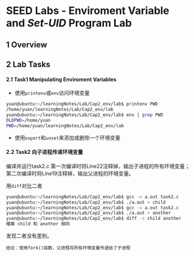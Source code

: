 # SEED Labs  - Enviroment Variable and *Set-UID* Program Lab

## 1 Overview 

## 2 Lab Tasks

#### 2.1 Task1 Manipulating Enviroment Variables

+ 使用`printenv`或`env`访问环境变量

```sh
yuan@ubuntu:~/learningNotes/Lab/Cap2_env/lab$ printenv PWD
/home/yuan/learningNotes/Lab/Cap2_env/lab
yuan@ubuntu:~/learningNotes/Lab/Cap2_env/lab$ env | grep PWD
OLDPWD=/home/yuan
PWD=/home/yuan/learningNotes/Lab/Cap2_env/lab
```
+ 使用`export`和`unset`来添加或删除一个环境变量

#### 2.2 Task2 向子进程传递环境变量

编译并运行task2.c 第一次编译时将Line22注释掉，输出子进程的所有环境变量； 第二次编译时将Line19注释掉，输出父进程的环境变量。

用`diff`对比二者

```sh
yuan@ubuntu:~/learningNotes/Lab/Cap2_env/lab$ gcc -o a.out task2.c 
yuan@ubuntu:~/learningNotes/Lab/Cap2_env/lab$ ./a.out > child 
yuan@ubuntu:~/learningNotes/Lab/Cap2_env/lab$ gcc -o a.out task2.c 
yuan@ubuntu:~/learningNotes/Lab/Cap2_env/lab$ ./a.out > another 
yuan@ubuntu:~/learningNotes/Lab/Cap2_env/lab$ diff -s child another 
檔案 child 和 another 相同
```

发现二者没有差别。

	结论：使用fork()函数，父进程将所有环境变量传递给了子进程